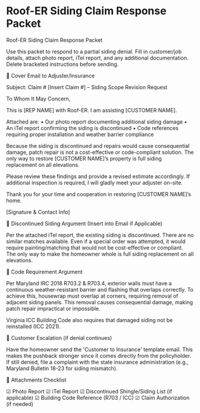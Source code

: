 # Roof-ER Siding Claim Response Packet

Roof-ER Siding Claim Response Packet

Use this packet to respond to a partial siding denial. Fill in customer/job details, attach photo report, iTel report, and any additional documentation. Delete bracketed instructions before sending.

📧 Cover Email to Adjuster/Insurance

Subject: Claim # [Insert Claim #] – Siding Scope Revision Request

To Whom It May Concern,

This is [REP NAME] with Roof-ER. I am assisting [CUSTOMER NAME].

Attached are:
• Our photo report documenting additional siding damage
• An iTel report confirming the siding is discontinued
• Code references requiring proper installation and weather barrier compliance

Because the siding is discontinued and repairs would cause consequential damage, patch repair is not a cost-effective or code-compliant solution. The only way to restore [CUSTOMER NAME]’s property is full siding replacement on all elevations.

Please review these findings and provide a revised estimate accordingly. If additional inspection is required, I will gladly meet your adjuster on-site.

Thank you for your time and cooperation in restoring [CUSTOMER NAME]’s home.

[Signature & Contact Info]

📑 Discontinued Siding Argument (Insert into Email if Applicable)

Per the attached iTel report, the existing siding is discontinued. There are no similar matches available. Even if a special order was attempted, it would require painting/matching that would not be cost-effective or compliant. The only way to make the homeowner whole is full siding replacement on all elevations.

📏 Code Requirement Argument

Per Maryland IRC 2018 R703.2 & R703.4, exterior walls must have a continuous weather-resistant barrier and flashing that overlaps correctly. To achieve this, housewrap must overlap at corners, requiring removal of adjacent siding panels. This removal causes consequential damage, making patch repair impractical or impossible.

Virginia ICC Building Code also requires that damaged siding not be reinstalled (ICC 2021).

👤 Customer Escalation (if denial continues)

Have the homeowner send the 'Customer to Insurance' template email. This makes the pushback stronger since it comes directly from the policyholder. If still denied, file a complaint with the state insurance administration (e.g., Maryland Bulletin 18-23 for siding mismatch).

📎 Attachments Checklist

☑ Photo Report
☑ iTel Report
☑ Discontinued Shingle/Siding List (if applicable)
☑ Building Code Reference (R703 / ICC)
☑ Claim Authorization (if needed)